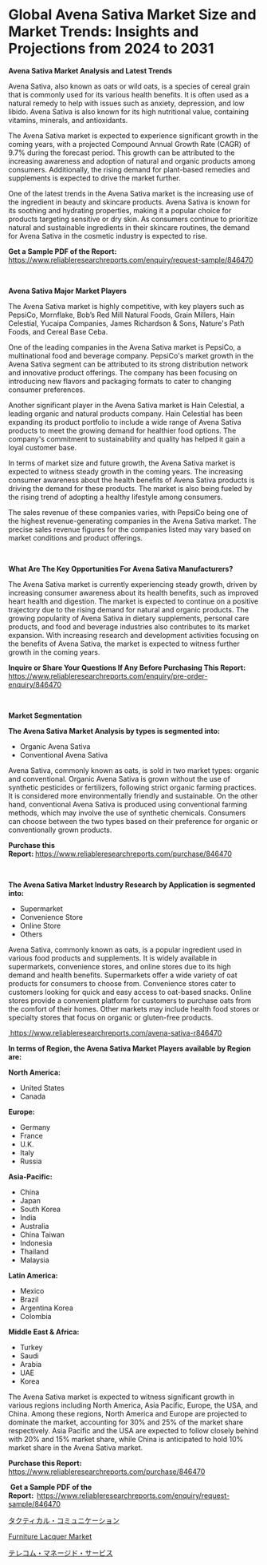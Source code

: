<p><h1>Global Avena Sativa Market Size and Market Trends: Insights and Projections from 2024 to 2031</h1></p><p><strong>Avena Sativa Market Analysis and Latest Trends</strong></p>
<p><p>Avena Sativa, also known as oats or wild oats, is a species of cereal grain that is commonly used for its various health benefits. It is often used as a natural remedy to help with issues such as anxiety, depression, and low libido. Avena Sativa is also known for its high nutritional value, containing vitamins, minerals, and antioxidants.</p><p>The Avena Sativa market is expected to experience significant growth in the coming years, with a projected Compound Annual Growth Rate (CAGR) of 9.7% during the forecast period. This growth can be attributed to the increasing awareness and adoption of natural and organic products among consumers. Additionally, the rising demand for plant-based remedies and supplements is expected to drive the market further.</p><p>One of the latest trends in the Avena Sativa market is the increasing use of the ingredient in beauty and skincare products. Avena Sativa is known for its soothing and hydrating properties, making it a popular choice for products targeting sensitive or dry skin. As consumers continue to prioritize natural and sustainable ingredients in their skincare routines, the demand for Avena Sativa in the cosmetic industry is expected to rise.</p></p>
<p><strong>Get a Sample PDF of the Report:&nbsp;</strong> <a href="https://www.reliableresearchreports.com/enquiry/request-sample/846470">https://www.reliableresearchreports.com/enquiry/request-sample/846470</a></p>
<p>&nbsp;</p>
<p><strong>Avena Sativa Major Market Players</strong></p>
<p><p>The Avena Sativa market is highly competitive, with key players such as PepsiCo, Mornflake, Bob’s Red Mill Natural Foods, Grain Millers, Hain Celestial, Yucaipa Companies, James Richardson & Sons, Nature's Path Foods, and Cereal Base Ceba. </p><p>One of the leading companies in the Avena Sativa market is PepsiCo, a multinational food and beverage company. PepsiCo's market growth in the Avena Sativa segment can be attributed to its strong distribution network and innovative product offerings. The company has been focusing on introducing new flavors and packaging formats to cater to changing consumer preferences. </p><p>Another significant player in the Avena Sativa market is Hain Celestial, a leading organic and natural products company. Hain Celestial has been expanding its product portfolio to include a wide range of Avena Sativa products to meet the growing demand for healthier food options. The company's commitment to sustainability and quality has helped it gain a loyal customer base.</p><p>In terms of market size and future growth, the Avena Sativa market is expected to witness steady growth in the coming years. The increasing consumer awareness about the health benefits of Avena Sativa products is driving the demand for these products. The market is also being fueled by the rising trend of adopting a healthy lifestyle among consumers.</p><p>The sales revenue of these companies varies, with PepsiCo being one of the highest revenue-generating companies in the Avena Sativa market. The precise sales revenue figures for the companies listed may vary based on market conditions and product offerings.</p></p>
<p>&nbsp;</p>
<p><strong>What Are The Key Opportunities For Avena Sativa Manufacturers?</strong></p>
<p><p>The Avena Sativa market is currently experiencing steady growth, driven by increasing consumer awareness about its health benefits, such as improved heart health and digestion. The market is expected to continue on a positive trajectory due to the rising demand for natural and organic products. The growing popularity of Avena Sativa in dietary supplements, personal care products, and food and beverage industries also contributes to its market expansion. With increasing research and development activities focusing on the benefits of Avena Sativa, the market is expected to witness further growth in the coming years.</p></p>
<p><strong>Inquire or Share Your Questions If Any Before Purchasing This Report:</strong> <a href="https://www.reliableresearchreports.com/enquiry/pre-order-enquiry/846470">https://www.reliableresearchreports.com/enquiry/pre-order-enquiry/846470</a></p>
<p>&nbsp;</p>
<p><strong>Market Segmentation</strong></p>
<p><strong>The Avena Sativa Market Analysis by types is segmented into:</strong></p>
<p><ul><li>Organic Avena Sativa</li><li>Conventional Avena Sativa</li></ul></p>
<p><p>Avena Sativa, commonly known as oats, is sold in two market types: organic and conventional. Organic Avena Sativa is grown without the use of synthetic pesticides or fertilizers, following strict organic farming practices. It is considered more environmentally friendly and sustainable. On the other hand, conventional Avena Sativa is produced using conventional farming methods, which may involve the use of synthetic chemicals. Consumers can choose between the two types based on their preference for organic or conventionally grown products.</p></p>
<p><strong>Purchase this Report:&nbsp;</strong><a href="https://www.reliableresearchreports.com/purchase/846470">https://www.reliableresearchreports.com/purchase/846470</a></p>
<p>&nbsp;</p>
<p><strong>The Avena Sativa Market Industry Research by Application is segmented into:</strong></p>
<p><ul><li>Supermarket</li><li>Convenience Store</li><li>Online Store</li><li>Others</li></ul></p>
<p><p>Avena Sativa, commonly known as oats, is a popular ingredient used in various food products and supplements. It is widely available in supermarkets, convenience stores, and online stores due to its high demand and health benefits. Supermarkets offer a wide variety of oat products for consumers to choose from. Convenience stores cater to customers looking for quick and easy access to oat-based snacks. Online stores provide a convenient platform for customers to purchase oats from the comfort of their homes. Other markets may include health food stores or specialty stores that focus on organic or gluten-free products.</p></p>
<p><a href="https://www.reliableresearchreports.com/avena-sativa-r846470">&nbsp;https://www.reliableresearchreports.com/avena-sativa-r846470</a></p>
<p><strong>In terms of Region, the Avena Sativa Market Players available by Region are:</strong></p>
<p>
    <p> <strong> North America: </strong>
        <ul>
            <li>United States</li>
            <li>Canada</li>
        </ul>
        </p> 
    <p> <strong> Europe: </strong>
        <ul>
            <li>Germany</li>
            <li>France</li>
            <li>U.K.</li>
            <li>Italy</li>
            <li>Russia</li>
        </ul>
        </p> 
    <p> <strong> Asia-Pacific: </strong>
        <ul>
            <li>China</li>
            <li>Japan</li>
            <li>South Korea</li>
            <li>India</li>
            <li>Australia</li>
            <li>China Taiwan</li>
            <li>Indonesia</li>
            <li>Thailand</li>
            <li>Malaysia</li>
        </ul>
        </p> 
    <p> <strong> Latin America: </strong>
        <ul>
            <li>Mexico</li>
            <li>Brazil</li>
            <li>Argentina Korea</li>
            <li>Colombia</li>
        </ul>
        </p> 
    <p> <strong> Middle East & Africa: </strong>
        <ul>
            <li>Turkey</li>
            <li>Saudi</li>
            <li>Arabia</li>
            <li>UAE</li>
            <li>Korea</li>
        </ul>
    </p>
    </p>
<p><p>The Avena Sativa market is expected to witness significant growth in various regions including North America, Asia Pacific, Europe, the USA, and China. Among these regions, North America and Europe are projected to dominate the market, accounting for 30% and 25% of the market share respectively. Asia Pacific and the USA are expected to follow closely behind with 20% and 15% market share, while China is anticipated to hold 10% market share in the Avena Sativa market.</p></p>
<p><strong>Purchase this Report: </strong><a href="https://www.reliableresearchreports.com/purchase/846470">https://www.reliableresearchreports.com/purchase/846470</a></p>
<p>&nbsp;<strong>Get a Sample PDF of the Report:&nbsp;&nbsp;</strong><a href="https://www.reliableresearchreports.com/enquiry/request-sample/846470">https://www.reliableresearchreports.com/enquiry/request-sample/846470</a></p>
<p><strong></strong></p>
<p><p><a href="https://medium.com/@jarredmertz53/%E6%88%A6%E8%A1%93%E9%80%9A%E4%BF%A1%E5%B8%82%E5%A0%B4%E5%88%86%E6%9E%90-%E3%81%9D%E3%81%AEcagr-%E5%B8%82%E5%A0%B4%E3%82%BB%E3%82%B0%E3%83%A1%E3%83%B3%E3%83%86%E3%83%BC%E3%82%B7%E3%83%A7%E3%83%B3-%E3%81%8A%E3%82%88%E3%81%B3%E3%82%B0%E3%83%AD%E3%83%BC%E3%83%90%E3%83%AB%E7%94%A3%E6%A5%AD%E6%A6%82%E8%A6%B3-5247d41a60fa">タクティカル・コミュニケーション</a></p><p><a href="https://cautious-neon-760.notion.site/Furniture-Lacquer-Market-Offer-Valuable-Insights-into-Market-Size-Market-Share-Market-Trends-and--c7edcf12bb704156ae341957e6dfb105">Furniture Lacquer Market</a></p><p><a href="https://medium.com/@thomasbaker655/%E3%83%86%E3%83%AC%E3%82%B3%E3%83%A0%E3%83%9E%E3%83%8D%E3%83%BC%E3%82%B8%E3%83%89%E3%82%B5%E3%83%BC%E3%83%93%E3%82%B9%E5%B8%82%E5%A0%B4%E3%81%AE%E6%B4%9E%E5%AF%9F-%E5%B8%82%E5%A0%B4%E5%8B%95%E5%90%91-%E6%88%90%E9%95%B7-2024%E5%B9%B4%E3%81%8B%E3%82%892031%E5%B9%B4%E3%81%BE%E3%81%A7%E3%81%AE%E4%BA%88%E6%B8%AC-7f60feed7d13">テレコム・マネージド・サービス</a></p></p>
